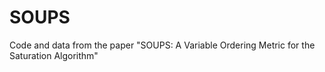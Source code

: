 # SOUPS
Code and data from the paper "SOUPS: A Variable Ordering Metric for the Saturation Algorithm"
